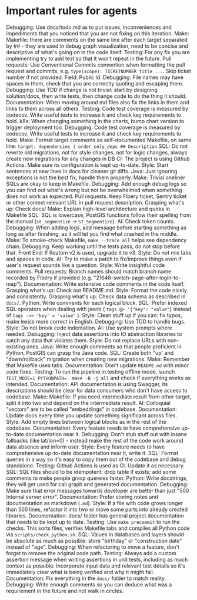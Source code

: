 # Important rules for agents
Debugging: Use docs/todo.md as to put issues, inconveniences and impediments that you noticed that you are not fixing on this iteration.
Make: Makefile: there are comments on the same line after each target separated by ## - they are used in debug graph visualization, need to be concise and descriptive of what's going on in the code itself.
Testing: For any fix you are implementing try to add test so that it won't repeat in the future.
Pull requests: Use Conventional Commits convention when formatting the pull request and commits, e.g. `type(scope): TICKETNUMBER title ...`. Skip ticket number if not provided. Field: Public Id.
Debugging: File names may have spaces in them, check that you are correctly quoting and escaping them.
Debugging: Use TDD if change is not trivial: start by designing solution/docs, then write tests, then change code to do the thing it should.
Documentation: When moving around md files also fix the links in them and links to them across all others.
Testing: Code test coverage is measured by codecov. Write useful tests to increase it and check key requirements to hold.
k8s: When changing something in the charts, bump chart version to trigger deployment too.
Debugging: Code test coverage is measured by codecov. Write useful tests to increase it and check key requirements to hold.
Make: Format target comments as self-documented Makefile, on same line: `target: dependencies | order_only_deps ## Description`
SQL: Do not rewrite old migrations, not for style changes, not for logic changes, always create new migrations for any changes in DB
CI: The project is using Github Actions. Make sure its configuration is kept up-to-date.
Style: Start sentences at new lines in docs for cleaner git diffs.
Java: Just ignoring exceptions is not the best fix, handle them properly.
Make: Trivial oneliner SQLs are okay to keep in Makefile.
Debugging: Add enough debug logs so you can find out what's wrong but not be overwhelmed when something does not work as expected.
Pull requests: Keep Fibery ticket, Sentry ticket or other context relevant URL in pull request description.
Grasping what's up: Check docs/
Make: Explain high-level architecture and quirks in Makefile
SQL: SQL is lowercase, PostGIS functions follow their spelling from the manual (`st_segmentize` -> `ST_Segmentize`).
AI: Check token counts.
Debugging: When adding logs, add message before starting something as long as after finishing, as it will let you find what crashed in the middle.
Make: To smoke-check Makefile, `make --trace all` helps see dependency chain.
Debugging: Keep working until the tests pass, do not stop before that.
Front End: If Reatom v2 is used, upgrade it to v3.
Style: Do not mix tabs and spaces in code.
AI: Try to make a patch to fix/improve things even if user's request sounds like a question.
Style: Write insightful code comments.
Pull requests: Branch names should match branch name recorded by Fibery if provided (e.g. "21648-switch-page-after-login-to-map").
Documentation: Write extensive code comments in the code itself.
Grasping what's up: Check out README.md.
Style: Format the code nicely and consistently.
Grasping what's up: Check data schema as described in `docs/`.
Python: Write comments for each logical block.
SQL: Prefer indexed SQL operators when dealing with jsonb ( `tags @> '{"key": "value"}` instead of `tags ->> 'key' = 'value'` ).
Style: Clean stuff up if you can: fix typos, make lexics more correct in English.
Debugging: Use TDD to handle bugs.
Style: Do not break code indentation.
AI: Use system prompts where needed.
Debugging: Inject data assertions into IO abstraction libraries to catch any data that violates them.
Style: Do not replace URLs with non-existing ones.
Java: Write enough comments so that people proficient in Python, PostGIS can grasp the Java code.
SQL: Create both "up' and "down/rollback" migration when creating new migrations.
Make: Remember that Makefile uses tabs.
Documentation: Don't update `README.md` with minor code fixes.
Testing: To run the pipeline in testing offline mode, launch `TEST_MODE=1 PYTHONPATH=. make -B -j all` and check if everything works as intended.
Documentation: API documentation is using Swagger, its descriptions should be clear for data consumers who don't have access to codebase.
Make: Makefile: If you need intermediate result from other target, split it into two and depend on the intermediate result.
AI: Colloquial "vectors" are to be called "embeddings" in codebase.
Documentation: Update docs every time you update something significant across files.
Style: Add empty lines between logical blocks as in the rest of the codebase.
Documentation: Every feature needs to have comprehensive up-to-date documentation near it.
Debugging: Don't stub stuff out with insane fallbacks (like lat/lon=0) - instead make the rest of the code work around data absence and inform user.
Style: Every feature needs to have comprehensive up-to-date documentation near it, write it.
SQL: Format queries in a way so it's easy to copy them out of the codebase and debug standalone.
Testing: Github Actions is used as CI. Update it as necessary.
SQL: SQL files should to be idempotent: drop table if exists; add some comments to make people grasp quereies faster.
Python: Write docstrings, they will get used for call graph and generated documentation.
Debugging: Make sure that error messages towards developer are better than just "500 Internal server error".
Documentation: Prefer storing notes and documentation as markdown (`.md`).
Style: If a file with code grows longer than 500 lines, refactor it into two or move some parts into already created libraries.
Documentation: docs/ folder has general project documentation that needs to be kept up to date.
Testing: Use `make precommit` to run the checks. This sorts files, verifies Makefile tabs and compiles all Python code via `scripts/check_python.sh`.
SQL: Values in databases and layers should be absolute as much as possible: store "birthday" or "construction date" instead of "age".
Debugging: When refactoring to move a feature, don't forget to remove the original code path.
Testing: Always add a custom assertion message when writing assertions in unit tests, including as much context as possible. Incorporate input data and relevant test details so it's immediately clear what is being verified and why it might fail.
Documentation: Fix everything in the `docs/` folder to match reality.
Debugging: Write enough comments so you can deduce what was a requirement in the future and not walk in circles.
